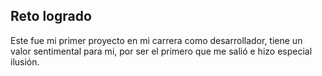 <h2>Reto logrado</h2>

<p>Este fue mi primer proyecto en mi carrera como desarrollador, tiene un valor sentimental para mi, por ser el primero que me salió e hizo especial ilusión.</p>





